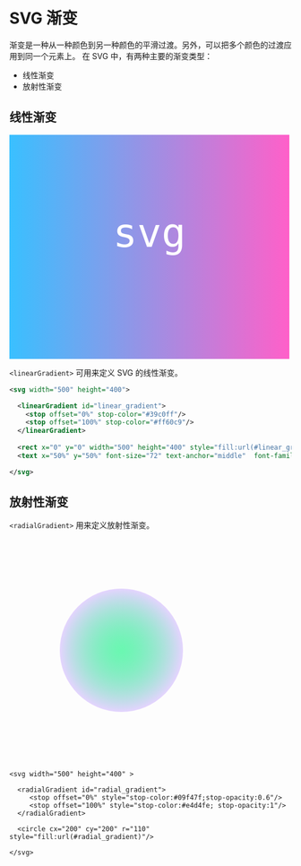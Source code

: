 # SVG 渐变
渐变是一种从一种颜色到另一种颜色的平滑过渡。另外，可以把多个颜色的过渡应用到同一个元素上。
在 SVG 中，有两种主要的渐变类型：

*  线性渐变
*  放射性渐变


## 线性渐变


<svg width="500" height="400">

  <linearGradient id="linear_gradient">
    <stop offset="0%" stop-color="#39c0ff"/>
    <stop offset="100%" stop-color="#ff60c9"/>
  </linearGradient>
  
  <rect x="0" y="0" width="500" height="400" style="fill:url(#linear_gradient);"/>
  <text x="50%" y="50%" font-size="72" text-anchor="middle"  font-family="monospace" fill="#ffffff" >svg</text>

</svg>

`<linearGradient>` 可用来定义 SVG 的线性渐变。  

```svg
<svg width="500" height="400">

  <linearGradient id="linear_gradient">
    <stop offset="0%" stop-color="#39c0ff"/>
    <stop offset="100%" stop-color="#ff60c9"/>
  </linearGradient>
  
  <rect x="0" y="0" width="500" height="400" style="fill:url(#linear_gradient);"/>
  <text x="50%" y="50%" font-size="72" text-anchor="middle"  font-family="monospace" fill="#ffffff" >svg</text>

</svg>
```


##  放射性渐变
`<radialGradient>` 用来定义放射性渐变。



<svg width="500" height="400" >
  
  <radialGradient id="radial_gradient">
     <stop offset="0%" style="stop-color:#09f47f;stop-opacity:0.6"/>
     <stop offset="100%" style="stop-color:#e4d4fe; stop-opacity:1"/>
  </radialGradient>
  
  <circle cx="200" cy="200" r="110" style="fill:url(#radial_gradient)"/>

</svg>

```
<svg width="500" height="400" >
  
  <radialGradient id="radial_gradient">
     <stop offset="0%" style="stop-color:#09f47f;stop-opacity:0.6"/>
     <stop offset="100%" style="stop-color:#e4d4fe; stop-opacity:1"/>
  </radialGradient>
  
  <circle cx="200" cy="200" r="110" style="fill:url(#radial_gradient)"/>

</svg>
```

